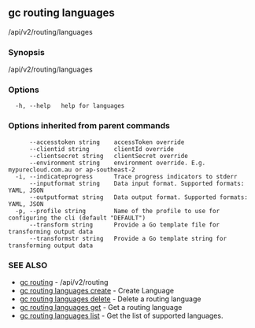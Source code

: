 ## gc routing languages

/api/v2/routing/languages

### Synopsis

/api/v2/routing/languages

### Options

```
  -h, --help   help for languages
```

### Options inherited from parent commands

```
      --accesstoken string    accessToken override
      --clientid string       clientId override
      --clientsecret string   clientSecret override
      --environment string    environment override. E.g. mypurecloud.com.au or ap-southeast-2
  -i, --indicateprogress      Trace progress indicators to stderr
      --inputformat string    Data input format. Supported formats: YAML, JSON
      --outputformat string   Data output format. Supported formats: YAML, JSON
  -p, --profile string        Name of the profile to use for configuring the cli (default "DEFAULT")
      --transform string      Provide a Go template file for transforming output data
      --transformstr string   Provide a Go template string for transforming output data
```

### SEE ALSO

* [gc routing](gc_routing.html)	 - /api/v2/routing
* [gc routing languages create](gc_routing_languages_create.html)	 - Create Language
* [gc routing languages delete](gc_routing_languages_delete.html)	 - Delete a routing language
* [gc routing languages get](gc_routing_languages_get.html)	 - Get a routing language
* [gc routing languages list](gc_routing_languages_list.html)	 - Get the list of supported languages.


